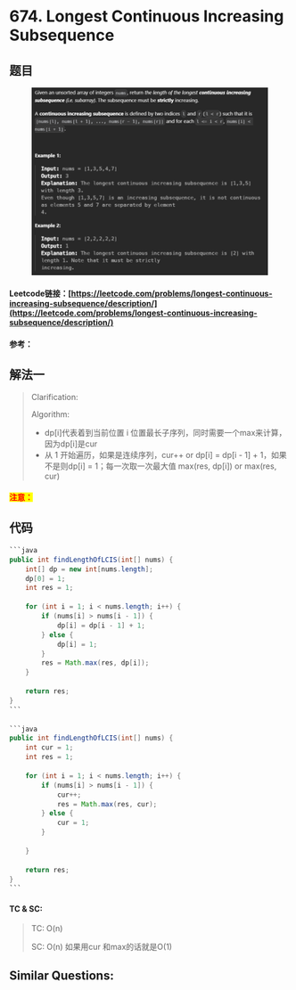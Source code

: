 # 674. Longest Continuous Increasing Subsequence

## 题目

<figure><img src="../../.gitbook/assets/image (2).png" alt=""><figcaption></figcaption></figure>

#### Leetcode链接：[https://leetcode.com/problems/longest-continuous-increasing-subsequence/description/](https://leetcode.com/problems/longest-continuous-increasing-subsequence/description/)

#### 参考：

## 解法一

> Clarification:&#x20;
>
> Algorithm:&#x20;
>
> * dp\[i]代表着到当前位置 i 位置最长子序列，同时需要一个max来计算，因为dp\[i]是cur
> * 从 1 开始遍历，如果是连续序列，cur++ or dp\[i] = dp\[i - 1] + 1，如果不是则dp\[i] = 1；每一次取一次最大值 max(res, dp\[i]) or max(res, cur)

#### <mark style="color:red;">注意：</mark>

## 代码

````java
```java
public int findLengthOfLCIS(int[] nums) {
    int[] dp = new int[nums.length];
    dp[0] = 1;
    int res = 1;

    for (int i = 1; i < nums.length; i++) {
        if (nums[i] > nums[i - 1]) {
            dp[i] = dp[i - 1] + 1;
        } else {
            dp[i] = 1;
        }
        res = Math.max(res, dp[i]);
    }

    return res;
}
```

```java
public int findLengthOfLCIS(int[] nums) {
    int cur = 1;
    int res = 1;

    for (int i = 1; i < nums.length; i++) {
        if (nums[i] > nums[i - 1]) {
            cur++;
            res = Math.max(res, cur);
        } else {
            cur = 1;
        }
        
    }

    return res;
}
```
````

#### TC & SC:&#x20;

> TC: O(n)
>
> SC: O(n) 如果用cur 和max的话就是O(1)

## **Similar Questions:**&#x20;
